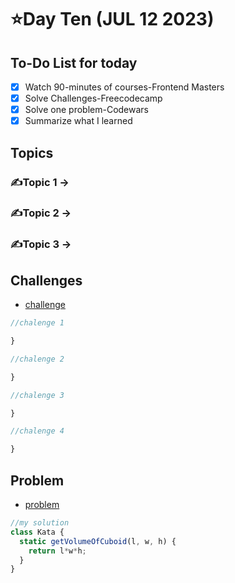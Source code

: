 # ⭐️Day Ten (JUL 12 2023)

## To-Do List for today
- [x] Watch 90-minutes of courses-Frontend Masters
- [x] Solve Challenges-Freecodecamp
- [x] Solve one problem-Codewars
- [x] Summarize what I learned

## Topics
### ✍️Topic 1 -> 
### ✍️Topic 2 -> 
### ✍️Topic 3 -> 

## Challenges
- [challenge](https://github.com/orjwan-alrajaby/gsg-expressjs-backend-training-2023/blob/main/learning-sprint-1/week2-day2-tasks/tasks.md)
```javascript
//chalenge 1

}
```

```javascript
//chalenge 2

}
```

```javascript
//chalenge 3

}
```

```javascript
//chalenge 4

}
```

## Problem
- [problem](https://www.codewars.com/kata/58261acb22be6e2ed800003a/train/javascript)
```javascript
//my solution
class Kata {
  static getVolumeOfCuboid(l, w, h) {
    return l*w*h;
  }
}
```



